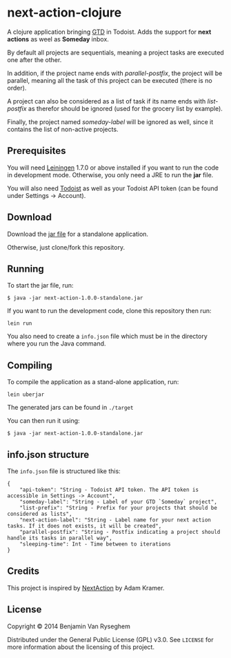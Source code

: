 next-action-clojure
===================

A clojure application bringing [GTD](http://en.wikipedia.org/wiki/Getting_Things_Done) in Todoist.
Adds the support for **next actions** as weel as **Someday** inbox.

By default all projects are sequentials, meaning a project tasks are executed one after the other.

In addition, if the project name ends with *parallel-postfix*, the project will be parallel,
meaning all the task of this project can be executed (there is no order).

A project can also be considered as a list of task if its name ends with *list-postfix* as therefor should be ignored (used for the grocery list by example).

Finally, the project named *someday-label* will be ignored as well, since it contains the list of non-active projects.

## Prerequisites

You will need [Leiningen][1] 1.7.0 or above installed if you want to run the code in development mode.
Otherwise, you only need a JRE to run the **jar** file.

You will also need [Todoist][2] as well as your Todoist API token (can be found under Settings -> Account).

[1]: https://github.com/technomancy/leiningen
[2]: https://todoist.com

## Download

Download the [jar file](https://github.com/BenjaminVanRyseghem/next-action-clojure/raw/master/target/next-action-1.0.0-standalone.jar) for a standalone application.

Otherwise, just clone/fork this repository.

## Running

To start the jar file, run:

    $ java -jar next-action-1.0.0-standalone.jar

If you want to run the development code, clone this repository then run:

    lein run

You also need to create a `info.json` file which must be in the directory where you run the Java command.

## Compiling

To compile the application as a stand-alone application, run:

    lein uberjar

The generated jars can be found in `./target`

You can then run it using:

    $ java -jar next-action-1.0.0-standalone.jar

## info.json structure

The `info.json` file is structured like this: 

    {
    	"api-token": "String - Todoist API token. The API token is accessible in Settings -> Account",
    	"someday-label": "String - Label of your GTD `Someday` project",
    	"list-prefix": "String - Prefix for your projects that should be considered as lists",
    	"next-action-label": "String - Label name for your next action tasks. If it does not exists, it will be created",
    	"parallel-postfix": "String - Postfix indicating a project should handle its tasks in parallel way",
    	"sleeping-time": Int - Time between to iterations 
    }

## Credits

This project is inspired by [NextAction](https://github.com/akramer/NextAction) by Adam Kramer.

## License

Copyright © 2014 Benjamin Van Ryseghem

Distributed under the General Public License (GPL) v3.0.
See `LICENSE` for more information about the licensing of this project.
